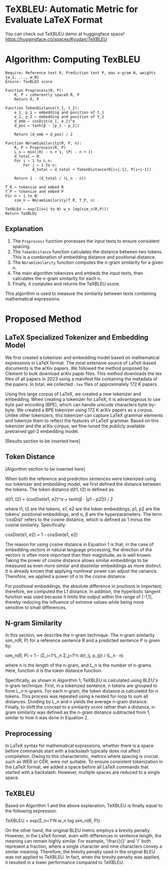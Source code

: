 # TeXBLEU: Automatic Metric for Evaluate LaTeX Format


You can check out TeXBLEU demo at huggingface space!
https://huggingface.co/spaces/Kyudan/TeXBLEU


# Algorithm: Computing TexBLEU

```
Require: Reference text R, Prediction text P, max n-gram N, weights {w_1, ..., w_N}
Ensure: TexBLEU score

Function Preprocess(R, P):
    R, P ← coherently spaced R, P
    Return R, P

Function TokenDistance(t_1, t_2):
    e_1, p_1 ← embedding and position of t_1
    e_2, p_2 ← embedding and position of t_2
    d_emb ← cosDist(e_1, e_2)^α
    d_pos ← tanh(β · |p_1 - p_2|)
    
    Return (d_emb + d_pos) / 2

Function NGramSimilarity(R, P, n):
    R, P ← Preprocess(R, P)
    L_n ← min(|R| - n + 1, |P| - n + 1)
    d_total ← 0
    For i ← 1 to L_n:
        For j ← 1 to n:
            d_total ← d_total + TokenDistance(R[i+j-1], P[i+j-1])
    
    Return 1 - (d_total / (L_n · n))

T_R ← tokenize and embed R
T_P ← tokenize and embed P
For n ← 1 to N:
    sim_n ← NGramSimilarity(T_R, T_P, n)

TeXBLEU ← exp(Σ(n=1 to N) w_n log(sim_n(R,P)))
Return TeXBLEU
```

## Explanation

1. The `Preprocess` function processes the input texts to ensure consistent spacing.
2. The `TokenDistance` function calculates the distance between two tokens. This is a combination of embedding distance and positional distance.
3. The `NGramSimilarity` function computes the n-gram similarity for a given n.
4. The main algorithm tokenizes and embeds the input texts, then calculates the n-gram similarity for each n.
5. Finally, it computes and returns the TeXBLEU score.

This algorithm is used to measure the similarity between texts containing mathematical expressions.



# Proposed Method

## LaTeX Specialized Tokenizer and Embedding Model

We first created a tokenizer and embedding model based on mathematical expressions in LaTeX format. The most extensive source of LaTeX-based documents is the arXiv papers. We followed the method proposed by Clement to bulk download arXiv paper files. This method downloads the tex files of all papers in 2023 using a manifest file containing the metadata of the papers. In total, we collected `.tex` files of approximately 172 K papers.

Using this large corpus of LaTeX, we created a new tokenizer and embedding. When creating a tokenizer for LaTeX, it is advantageous to use byte pair encoding (BPE), which can handle unicode characters byte-by-byte. We created a BPE tokenizer using 172 K arXiv papers as a corpus. Unlike other tokenizers, this tokenizer can capture LaTeX grammar elements and tokenize them to reflect the features of LaTeX grammar. Based on this tokenizer and the arXiv corpus, we fine-tuned the publicly available pretrained gpt-2 embedding model.

[Results section to be inserted here]

## Token Distance

[Algorithm section to be inserted here]

When both the reference and prediction sentences were tokenized using our tokenizer and embedding model, we first defined the distance between the tokens. The token distance d(t1, t2) is defined as:

d(t1, t2) = (cosDist(e1, e2)^α + tanh(β · |p1 - p2|)) / 2

where t1, t2 are the tokens, e1, e2 are the token embeddings, p1, p2 are the tokens' positional embeddings, and α, β are the hyperparameters. The term 'cosDist' refers to the cosine distance, which is defined as 1 minus the cosine similarity. Specifically:

cosDist(e1, e2) = 1 - cosSim(e1, e2)

The reason for using cosine distance in Equation 1 is that, in the case of embedding vectors in natural language processing, the direction of the vectors is often more important than their magnitude, as is well known. Taking the power of cosine distance allows similar embeddings to be measured as even more similar and dissimilar embeddings as more distinct. It is already known that applying nonlinear power can adjust the variance. Therefore, we applied a power of α to the cosine distance.

For positional embeddings, the absolute difference in positions is important; therefore, we computed the L1 distance. In addition, the hyperbolic tangent function was used because it limits the output within the range of [-1,1], thereby reducing the influence of extreme values while being more sensitive to small differences.

## N-gram Similarity

In this section, we describe the n-gram technique. The n-gram similarity sim_n(R, P) for a reference sentence R and a predicted sentence P is given by:

sim_n(R, P) = 1 - (Σ_i=1^L_n Σ_j=1^n d(r_ij, p_ij)) / (L_n · n)

where n is the length of the n-gram, and L_n is the number of n-grams. Here, function d is the token distance function.

Specifically, as shown in Algorithm 1, TeXBLEU is calculated using BLEU's n-gram technique. First, in a tokenized sentence, n tokens are grouped to form L_n n-grams. For each n-gram, the token distance is calculated for n tokens. This process was repeated using a nested for-loop to sum all distances. Dividing by L_n and n yields the average n-gram distance. Finally, to shift the concept to a similarity score rather than a distance, n-gram similarity was defined as the n-gram distance subtracted from 1, similar to how it was done in Equation 2.

## Preprocessing

In LaTeX syntax for mathematical expressions, whether there is a space before commands start with a backslash typically does not affect compilation. Owing to this characteristic, metrics where spacing is crucial, such as WER or CER, were not suitable. To ensure consistent tokenization in the LaTeX format, we added a space before all LaTeX commands that started with a backslash. However, multiple spaces are reduced to a single space.

## TeXBLEU

Based on Algorithm 1 and the above explanation, TeXBLEU is finally equal to the following expression:

TeXBLEU = exp(Σ_n=1^N w_n log sim_n(R, P))

On the other hand, the original BLEU metric employs a brevity penalty. However, in the LaTeX format, even with differences in sentence length, the meaning can remain highly similar. For example, '\frac{}{}' and '/' both represent a fraction, where a single character and nine characters convey a similar meaning. Therefore, the brevity penalty used in the original BLEU was not applied to TeXBLEU. In fact, when the brevity penalty was applied, it resulted in a lower performance compared to TeXBLEU.